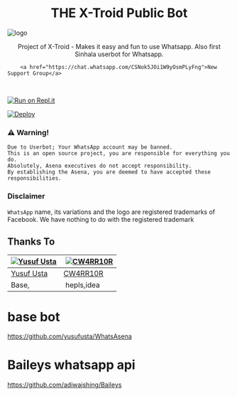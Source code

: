 <h1 align="center"><b> THE X-Troid Public Bot  </b></h1>

![logo](https://i.hizliresim.com/mm1NBs.jpg)




<p align="center">
    Project of X-Troid - Makes it easy and fun to use Whatsapp. Also first Sinhala userbot for Whatsapp.
    <br>

        <a href="https://chat.whatsapp.com/CSNok5JOi1W9yOsmPLyFng">New Support Group</a> 
 
  <br>
</p>

[![Run on Repl.it](https://replit.com/@sahanFranando/WhatsAsenaDuplicated)](https://replit.com/@sahanFranando/Recon)

[![Deploy](https://www.herokucdn.com/deploy/button.svg)](https://heroku.com/deploy?template=https://github.com/Sahanviduranga/WhatsAsenaDuplicateViz/)

### ⚠️ Warning! 
```
Due to Userbot; Your WhatsApp account may be banned.
This is an open source project, you are responsible for everything you do. 
Absolutely, Asena executives do not accept responsibility.
By establishing the Asena, you are deemed to have accepted these responsibilities.
```
### Disclaimer
`WhatsApp` name, its variations and the logo are registered trademarks of Facebook. We have nothing to do with the registered trademark

## Thanks To
[![Yusuf Usta](https://github.com/yusufusta.png?size=50)](https://t.me/fusufs)  | [![CW4RR10R](https://github.com/CW4RR10R.png?size=50)](https://github.com/CW4RR10R)
----|----|
[Yusuf Usta](https://t.me/fusufs) | [CW4RR10R](https://t.meW4RR10R)
 Base, | hepls,idea

# base bot
https://github.com/yusufusta/WhatsAsena

# Baileys whatsapp api 
https://github.com/adiwajshing/Baileys
